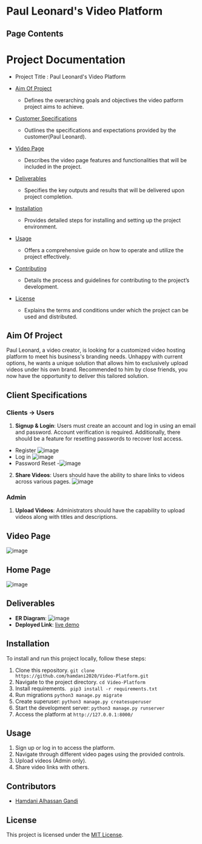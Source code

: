 # Paul Leonard's Video Platform

## Page Contents
# Project Documentation
- Project Title : Paul Leonard's Video Platform

- [Aim Of Project](#aim-of-project)
    - Defines the overarching goals and objectives the video patform project aims to achieve.

- [Customer Specifications](#client-specifications)
    - Outlines the specifications and expectations provided by the customer(Paul Leonard).



- [Video Page](#video-page)
    - Describes the video page features and functionalities that will be included in the project.
- [Deliverables](#deliverables)
    - Specifies the key outputs and results that will be delivered upon project completion.
- [Installation](#installation)
    - Provides detailed steps for installing and setting up the project environment.
- [Usage](#usage)
    - Offers a comprehensive guide on how to operate and utilize the project effectively.
- [Contributing](#contributing)
    - Details the process and guidelines for contributing to the project’s development.
- [License](#license)
    - Explains the terms and conditions under which the project can be used and distributed.

## Aim Of Project
Paul Leonard, a video creator, is looking for a customized video hosting platform to meet his business's branding needs. Unhappy with current options, he wants a unique solution that allows him to exclusively upload videos under his own brand. Recommended to him by close friends, you now have the opportunity to deliver this tailored solution.



## Client Specifications
### Clients -> Users
1. **Signup & Login**: Users must create an account and log in using an email and password. Account verification is required. Additionally, there should be a feature for resetting passwords to recover lost access.



- Register
![image](/screenshot/signup.png)
- Log in
![image](/screenshot/sign%20in.png)
- Password Reset
-![image](/screenshot/pr.png)
2. **Share Videos**: Users should have the ability to share links to videos across various pages.
![image](/screenshot/share.png)

### Admin
1. **Upload Videos**: Administrators should have the capability to upload videos along with titles and descriptions.

## Video Page

![image](/screenshot/s1.png)

## Home Page

![image](/screenshot/s2.png)
## Deliverables
- **ER Diagram**: ![image](/screenshot/er.jpg)
- **Deployed Link**: [live demo](https://lusitech.pythonanywhere.com/)

## Installation
To install and run this project locally, follow these steps:
1. Clone this repository.
``git clone https://github.com/hamdani2020/Video-Platform.git``
2. Navigate to the project directory.
``cd Video-Platform``
3. Install requirements.
`` pip3 install -r requirements.txt``
4. Run migrations
``python3 manage.py migrate``
5. Create superuser: ``python3 manage.py createsuperuser``
6. Start the development server: ``python3 manage.py runserver``
7. Access the platform at ``http://127.0.0.1:8000/``

## Usage
1. Sign up or log in to access the platform.
2. Navigate through different video pages using the provided controls.
3. Upload videos (Admin only).
4. Share video links with others.

## Contributors
- [Hamdani Alhassan Gandi](www.github.com/hamdani2020)

## License
This project is licensed under the [MIT License](LICENSE).


